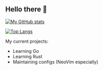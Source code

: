 ## Hello there 👋

[![My GitHub stats](https://github-readme-stats.vercel.app/api?username=LudBjork)](https://github.com/anuraghazra/github-readme-stats)

[![Top Langs](https://github-readme-stats.vercel.app/api/top-langs/?username=LudBjork)](https://github.com/anuraghazra/github-readme-stats)


My current projects:

- Learning Go
- Learning Rust
- Maintaining configs (NeoVim especially)
